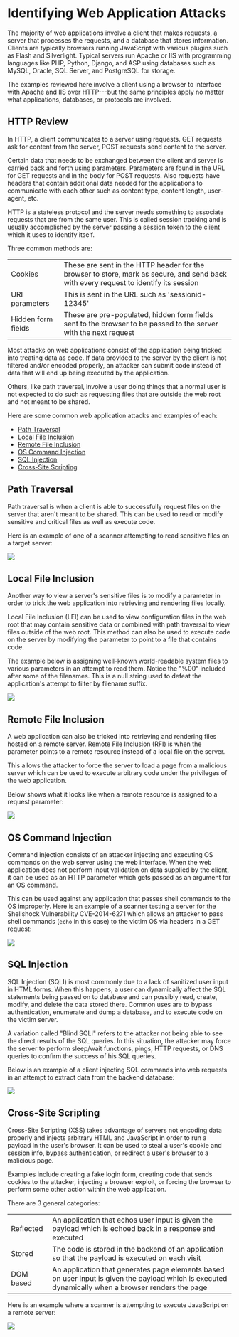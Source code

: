 # Identifying Web Application Attacks

The majority of web applications involve a client that makes requests, a
server that processes the requests, and a database that stores
information.  Clients are typically browsers running JavaScript with various plugins such as Flash and Silverlight. Typical servers run Apache or IIS with programming languages like PHP, Python, Django, and ASP using databases such as MySQL, Oracle, SQL Server, and PostgreSQL for storage.

The examples reviewed here involve a client using a browser to interface
with Apache and IIS over HTTP---but the same principles apply no matter
what applications, databases, or protocols are involved.


## HTTP Review

In HTTP, a client communicates to a server using requests.  GET requests
ask for content from the server, POST requests send content to the
server.  

Certain data that needs to be exchanged between the client and server is
carried back and forth using parameters.  Parameters are found in the
URL for GET requests and in the body for POST requests.  Also requests
have headers that contain additional data needed for the applications to
communicate with each other such as content type, content length,
user-agent, etc. 

HTTP is a stateless protocol and the server needs something to associate
requests that are from the same user.  This is called session tracking
and is usually accomplished by the server passing a session token to the
client which it uses to identify itself. 

Three common methods are:

|||
|-|-|
|Cookies|These are sent in the HTTP header for the browser to store, mark as secure, and send back with every request to identify its session|
|URI parameters|This is sent in the URL such as 'sessionid-12345'|
|Hidden form fields|These are pre-populated, hidden form fields sent to the browser to be passed to the server with the next request|

Most attacks on web applications consist of the application being
tricked into treating data as code.  If data provided to the server by
the client is not filtered and/or encoded properly, an attacker can
submit code instead of data that will end up being executed by the
application.

Others, like path traversal, involve a user doing things that a normal
user is not expected to do such as requesting files that are outside the
web root and not meant to be shared.

Here are some common web application attacks and examples of each:

- [Path Traversal](#path-traversal)
- [Local File Inclusion](#local-file-inclusion)
- [Remote File Inclusion](#remote-file-inclusion)
- [OS Command Injection](#os-command-injection)
- [SQL Injection](#sql-injection)
- [Cross-Site Scripting](#cross-site-scripting)

## Path Traversal

Path traversal is when a client is able to successfully request files on
the server that aren't meant to be shared.  This can be used to read or
modify sensitive and critical files as well as execute code.

Here is an example of one of a scanner attempting to read sensitive
files on a target server:

![](images/Identifying%20Web%20Application%20Attacks/image001.png)


## Local File Inclusion

Another way to view a server's sensitive files is to modify a parameter
in order to trick the web application into retrieving and rendering
files locally. 

Local File Inclusion (LFI) can be used to view configuration files in the web root that may
contain sensitive data or combined with path traversal to view files
outside of the web root.  This method can also be used to execute code on the server by modifying
the parameter to point to a file that contains code.

The example below is assigning well-known world-readable system files to
various parameters in an attempt to read them.  Notice the "%00" included after some of the filenames.  This is a null
string used to defeat the application's attempt to filter by filename
suffix.               

![](images/Identifying%20Web%20Application%20Attacks/image002.png)


## Remote File Inclusion

A web application can also be tricked into retrieving and rendering
files hosted on a remote server. Remote File Inclusion (RFI) is when the parameter points to a remote resource instead of a local file on the
server.
                                         

This allows the attacker to force the server to load a page from a
malicious server which can be used to execute arbitrary code under the
privileges of the web application.

Below shows what it looks like when a remote resource is assigned to a
request parameter:

![](images/Identifying%20Web%20Application%20Attacks/image003.png)


## OS Command Injection

Command injection consists of an attacker injecting and executing OS
commands on the web server using the web interface.  When the web
application does not perform input validation on data supplied by the
client, it can be used as an HTTP parameter which gets passed as an
argument for an OS command.

This can be used against any application that passes shell commands to
the OS improperly.  Here is an example of a scanner testing a
server for the Shellshock Vulnerability CVE-2014-6271 which allows an
attacker to pass shell commands (`echo` in this case) to the victim OS via
headers in a GET request:

![](images/Identifying%20Web%20Application%20Attacks/image004.png)


## SQL Injection

SQL Injection (SQLI) is most commonly due to a lack of sanitized user input in
HTML forms.  When this happens, a user can dynamically affect the SQL statements
being passed on to database and can possibly read, create, modify, and
delete the data stored there.  Common uses are to bypass authentication, enumerate and dump a database,
and to execute code on the victim server.

A variation called "Blind SQLI" refers to the attacker not being able to
see the direct results of the SQL queries.  In this situation, the attacker may force the server to perform
sleep/wait functions, pings, HTTP requests, or DNS queries to confirm
the success of his SQL queries.

Below is an example of a client injecting SQL commands into web requests
in an attempt to extract data from the backend database:

![](images/Identifying%20Web%20Application%20Attacks/image005.png)


## Cross-Site Scripting

Cross-Site Scripting (XSS) takes advantage of servers not encoding data properly and
injects arbitrary HTML and JavaScript in order to run a payload in the
user's browser.  It can be used to steal a user's cookie and session info, bypass
authentication, or redirect a user's browser to a malicious page. 

Examples include creating a fake login form, creating code that sends
cookies to the attacker, injecting a browser exploit, or forcing the
browser to perform some other action within the web application.
     

There are 3 general categories:

|||
|-|-|
|Reflected|An application that echos user input is given the payload which is echoed back in a response and executed|
|Stored|The code is stored in the backend of an application so that the payload is executed on each visit|
|DOM based|An application that generates page elements based on user input is given the payload which is executed dynamically when a browser renders the page|

Here is an example where a scanner is attempting to execute JavaScript on a remote server:

![](images/Identifying%20Web%20Application%20Attacks/image006.png)
